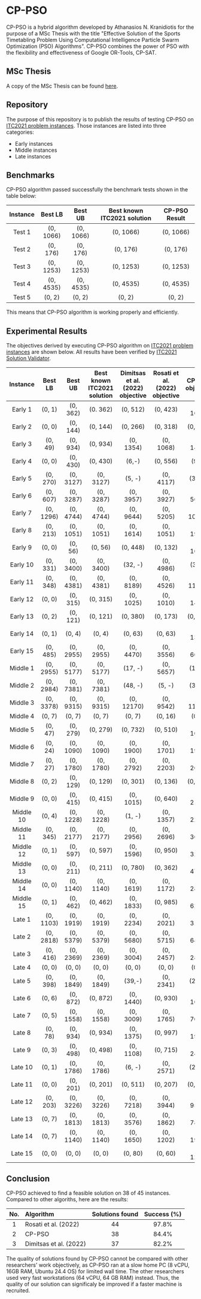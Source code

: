 # CP-PSO

CP-PSO is a hybrid algorithm developed by Athanasios N. Kranidiotis for the purpose of a MSc Thesis with the title "Effective Solution of the Sports Timetabling Problem Using Computational Intelligence Particle Swarm Optimization (PSO) Algorithms". CP-PSO combines the power of PSO with the flexibility and effectiveness of Google OR-Tools, CP-SAT. 

## MSc Thesis
A copy of the MSc Thesis can be found [here](https://apothesis.eap.gr/archive/item/210061?lang=el).

## Repository
The purpose of this repository is to publish the results of testing CP-PSO on [ITC2021 problem instances](https://robinxval.ugent.be/ITC2021/instances.php). Those instances are listed into three categories:
- Early instances
- Middle instances
- Late instances

## Benchmarks
CP-PSO algorithm passed successfully the benchmark tests shown in the table below:

| Instance | Best LB | Best UB | Best known ITC2021 solution | CP-PSO Result |
|:----------:|:---------:|:--------------:|:-----------------:|:-------------------:|
| Test 1 | (0, 1066) | (0, 1066) | (0, 1066) | (0, 1066)|
| Test 2 | (0, 176) | (0, 176) | (0, 176) |  (0, 176) |
| Test 3| (0, 1253) | (0, 1253) | (0, 1253) | (0, 1253) |
| Test 4 |(0, 4535) | (0, 4535) | (0, 4535) |  (0, 4535)|
| Test 5| (0, 2)| (0, 2)|(0, 2)| (0, 2)|

This means that CP-PSO algorithm is working properly and efficiently. 

## Experimental Results
The objectives derived by executing CP-PSO algorithm on [ITC2021 problem instances](https://robinxval.ugent.be/ITC2021/instances.php) are shown below.
All results have been verified by [ITC2021 Solution Validator](https://robinxval.ugent.be/ITC2021/validator.php).

| Instance | Best LB | Best UB | Best known ITC2021 solution | Dimitsas et al. (2022) objective | Rosati et al. (2022) objective|CP-PSO objective |
|:----------:|:---------:|:--------------:|:-----------------:|:-------------------:|:---------------:|:---------------:|
| Early 1| (0, 1)|(0, 362)|(0. 362)|(0, 512)|(0, 423)| (0, 1603)|
| Early 2| (0, 0)| (0, 144)|(0, 144)|(0, 266)|(0, 318)|(0, 713)|
| Early 3|(0, 49)|(0, 934)|(0, 934)|(0, 1354)|(0, 1068)|(0, 1419)|
| Early 4|(0, 0)|(0, 430)|(0, 430)| (6,-)|(0, 556)| (9, -) |
| Early 5|(0, 270)|(0, 3127)|(0, 3127)| (5, -)|(0, 4117)| (36, -) |
| Early 6|(0, 607)|(0, 3287)|(0, 3287)| (0, 3957)|(0, 3927)| (0, 5630)|
| Early 7|(0, 1296)|(0, 4744)|(0, 4744)| (0, 9644)|(0, 5205)| (0, 10818)|
| Early 8|(0, 213)|(0, 1051)|(0, 1051)| (0, 1614)|(0, 1051)| (0, 1994)|
| Early 9|(0, 0)|(0, 56)|(0, 56)| (0, 448)|(0, 132)| (0, 1613)|
| Early 10|(0, 331)|(0, 3400)|(0, 3400)| (32, -)|(0, 4986)| (34,-) |
| Early 11|(0, 348)|(0, 4381)|(0, 4381)| (0, 8189)|(0, 4526)| (0, 11442)|
| Early 12|(0, 0)|(0, 315)|(0, 315)| (0, 1025)|(0, 1010)| (0, 1445)|
| Early 13|(0, 2)|(0, 121)|(0, 121)| (0, 380)|(0, 173)| (0, 730)|
| Early 14|(0, 1)|(0, 4)|(0, 4)| (0, 63)|(0, 63)| (0, 1392)|
| Early 15|(0, 485)|(0, 2955)|(0, 2955)| (0, 4470)|(0, 3556)| (0, 6681)|
| Middle 1| (0, 2955)|(0, 5177)|(0, 5177)|(17, -)|(0, 5657)|(12, -)|
| Middle 2| (0, 2984)|(0, 7381)|(0, 7381)|(48, -)|(5, -)|(35, -)|
| Middle 3| (0, 3378)|(0, 9315)|(0, 9315)|(0, 12170)|(0, 9542)|(0, 11809)|
| Middle 4| (0, 7)|(0, 7)|(0, 7)|(0, 7)|(0, 16)|(0, 7)|
| Middle 5| (0, 47)|(0, 279)|(0, 279)|(0, 732)|(0, 510)|(0, 1029)|
| Middle 6| (0, 24)|(0, 1090)|(0, 1090)|(0, 1900)|(0, 1701)|(0, 1920)|
| Middle 7| (0, 27)|(0, 1780)|(0, 1780)|(0, 2792)|(0, 2203)|(0, 2672)|
| Middle 8| (0, 2)|(0, 129)|(0, 129)|(0, 301)|(0, 136)|(0, 447)|
| Middle 9| (0, 0)|(0, 415)|(0, 415)|(0, 1015)|(0, 640)|(0, 2185)|
| Middle 10| (0, 4)|(0, 1228)|(0, 1228)|(1, -)|(0, 1357)|(0, 2211)|
| Middle 11| (0, 345)|(0, 2177)|(0, 2177)|(0, 2956)|(0, 2696)|(0, 3638)|
| Middle 12| (0, 1)|(0, 597)|(0, 597)|(0, 1596)|(0, 950)|(0, 3291)|
| Middle 13| (0, 0)|(0, 211)|(0, 211)|(0, 780)|(0, 362)|(0, 4715)|
| Middle 14| (0, 0)|(0, 1140)|(0, 1140)|(0, 1619)|(0, 1172)|(0, 2889)|
| Middle 15| (0, 1)|(0, 462)|(0, 462)|(0, 1833)|(0, 985)|(0, 6290)|
| Late 1|(0, 1103)|(0, 1919)|(0, 1919)|(0, 2234)|(0, 2021)|(0, 3115)|
| Late 2|(0, 2818)|(0, 5379)|(0, 5379)|(0, 5680)|(0, 5715)|(0, 6434)|
| Late 3|(0, 416)|(0, 2369)|(0, 2369)|(0, 3004)|(0, 2457)|(0, 2833)|
| Late 4|(0, 0)|(0, 0)|(0, 0)|(0, 0)|(0, 0)|(0, 0)|
| Late 5|(0, 398)|(0, 1849)|(0, 1849)|(39,-)|(0, 2341)|(29, -)|
| Late 6|(0, 6)|(0, 872)|(0, 872)|(0, 1440)|(0, 930)|(0, 1648)|
| Late 7|(0, 5)|(0, 1558)|(0, 1558)|(0, 3009)|(0, 1765)|(0, 7082)|
| Late 8|(0, 78)|(0, 934)|(0, 934)|(0, 1375)|(0, 997)|(0, 1971)|
| Late 9|(0, 3)|(0, 498)|(0, 498)|(0, 1108)|(0, 715)|(0, 2426)|
| Late 10|(0, 1)|(0, 1786)|(0, 1786)|(6, -)|(0, 2571)|(21, -)|
| Late 11|(0, 0)|(0, 201)|(0, 201)|(0, 511)|(0, 207)|(0, 796)|
| Late 12|(0, 203)|(0, 3226)|(0, 3226)|(0, 7218)|(0, 3944)|(0, 9566)|
| Late 13|(0, 7)|(0, 1813)|(0, 1813)|(0, 3576)|(0, 1862)|(0, 7810)|
| Late 14|(0, 7)|(0, 1140)|(0, 1140)|(0, 1650)|(0, 1202)|(0, 1966)|
| Late 15|(0, 0)|(0, 0)|(0, 0)|(0, 80)|(0, 60)|(0, 1280)|

## Conclusion

CP-PSO achieved to find a feasible solution on 38 of 45 instances. Compared to other algoriths, here are the results:

| No. | Algorithm | Solutions found | Success (%)|
|:---:|:---|:---:|:---:|
|1| Rosati et al. (2022) | 44 | 97.8%|
|2| CP-PSO| 38 | 84.4%|
|3| Dimitsas et al. (2022) | 37 | 82.2%|

The quality of solutions found by CP-PSO cannot be compared with other researchers' work objectively, as CP-PSO ran at a slow home PC (8 vCPU, 16GB RAM, Ubuntu 24.4 OS) for limited wall time. The other researchers used very fast workstations (64 vCPU, 64 GB RAM) instead. Thus, the quality of our solution can significaly be improved if a faster machine is recruited. 
